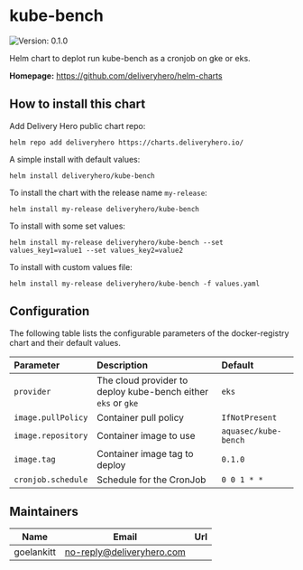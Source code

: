 # kube-bench

![Version: 0.1.0](https://img.shields.io/badge/Version-0.1.0-informational?style=flat-square)

Helm chart to deplot run kube-bench as a cronjob on gke or eks.

**Homepage:** <https://github.com/deliveryhero/helm-charts>

## How to install this chart

Add Delivery Hero public chart repo:

```console
helm repo add deliveryhero https://charts.deliveryhero.io/
```

A simple install with default values:

```console
helm install deliveryhero/kube-bench
```

To install the chart with the release name `my-release`:

```console
helm install my-release deliveryhero/kube-bench
```

To install with some set values:

```console
helm install my-release deliveryhero/kube-bench --set values_key1=value1 --set values_key2=value2
```

To install with custom values file:

```console
helm install my-release deliveryhero/kube-bench -f values.yaml
```

## Configuration

The following table lists the configurable parameters of the docker-registry chart and
their default values.

|          Parameter                   |                         Description                         |                   Default                    |
| :----------------------------------- | :---------------------------------------------------------- | :------------------------------------------- |
| `provider`                           | The cloud provider to deploy kube-bench either `eks` or `gke`   | `eks`                                        |
| `image.pullPolicy`                   | Container pull policy                                       | `IfNotPresent`                               |
| `image.repository`                   | Container image to use                                      | `aquasec/kube-bench`                         |
| `image.tag`                          | Container image tag to deploy                               | `0.1.0`                                      |
| `cronjob.schedule`                   | Schedule for the CronJob                                    | `0 0 1 * *`                                  |

## Maintainers

| Name | Email | Url |
| ---- | ------ | --- |
| goelankitt | no-reply@deliveryhero.com |  |
